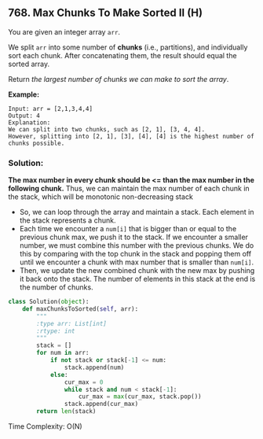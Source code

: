 ## 768. Max Chunks To Make Sorted II (H)

You are given an integer array `arr`.

We split `arr` into some number of **chunks** (i.e., partitions), and individually sort each chunk. After concatenating them, the result should equal the sorted array.

Return *the largest number of chunks we can make to sort the array*.

**Example:**

```
Input: arr = [2,1,3,4,4]
Output: 4
Explanation:
We can split into two chunks, such as [2, 1], [3, 4, 4].
However, splitting into [2, 1], [3], [4], [4] is the highest number of chunks possible.
```



### Solution:

**The max number in every chunk should be <= than the max number in the following chunk.** Thus, we can maintain the max number of each chunk in the stack, which will be monotonic non-decreasing stack

- So, we can loop through the array and maintain a stack. Each element in the stack represents a chunk.
- Each time we encounter a `num[i]` that is bigger than or equal to the previous chunk max, we push it to the stack. If we encounter a smaller number, we must combine this number with the previous chunks. We do this by comparing with the top chunk in the stack and popping them off until we encounter a chunk with max number that is smaller than `num[i]`.
- Then, we update the new combined chunk with the new max by pushing it back onto the stack. The number of elements in this stack at the end is the number of chunks.

```python
class Solution(object):
    def maxChunksToSorted(self, arr):
        """
        :type arr: List[int]
        :rtype: int
        """
        stack = []
        for num in arr:
            if not stack or stack[-1] <= num:
                stack.append(num)
            else:
                cur_max = 0
                while stack and num < stack[-1]:
                    cur_max = max(cur_max, stack.pop())
                stack.append(cur_max)
        return len(stack)
```

Time Complexity: O(N)